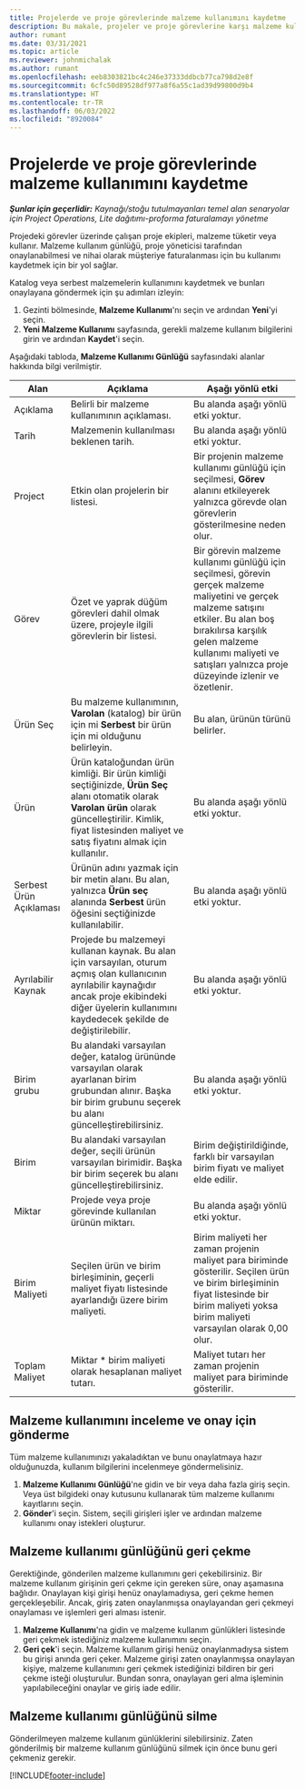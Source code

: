 ```yaml
---
title: Projelerde ve proje görevlerinde malzeme kullanımını kaydetme
description: Bu makale, projeler ve proje görevlerine karşı malzeme kullanımını kaydetme hakkında bilgi sağlar.
author: rumant
ms.date: 03/31/2021
ms.topic: article
ms.reviewer: johnmichalak
ms.author: rumant
ms.openlocfilehash: eeb8303821bc4c246e37333ddbcb77ca798d2e8f
ms.sourcegitcommit: 6cfc50d89528df977a8f6a55c1ad39d99800d9b4
ms.translationtype: HT
ms.contentlocale: tr-TR
ms.lasthandoff: 06/03/2022
ms.locfileid: "8920084"
---
```

# <a name="record-material-usage-on-projects-and-project-tasks"></a>Projelerde ve proje görevlerinde malzeme kullanımını kaydetme

_**Şunlar için geçerlidir:** Kaynağı/stoğu tutulmayanları temel alan senaryolar için Project Operations, Lite dağıtımı-proforma faturalamayı yönetme_

Projedeki görevler üzerinde çalışan proje ekipleri, malzeme tüketir veya kullanır. Malzeme kullanım günlüğü, proje yöneticisi tarafından onaylanabilmesi ve nihai olarak müşteriye faturalanması için bu kullanımı kaydetmek için bir yol sağlar. 

Katalog veya serbest malzemelerin kullanımını kaydetmek ve bunları onaylayana göndermek için şu adımları izleyin: 

1. Gezinti bölmesinde, **Malzeme Kullanımı**'nı seçin ve ardından **Yeni**'yi seçin.
2. **Yeni Malzeme Kullanımı** sayfasında, gerekli malzeme kullanım bilgilerini girin ve ardından **Kaydet**'i seçin.

Aşağıdaki tabloda, **Malzeme Kullanımı Günlüğü** sayfasındaki alanlar hakkında bilgi verilmiştir. 

| **Alan** | **Açıklama** | **Aşağı yönlü etki** |
| --- | --- | --- |
| Açıklama | Belirli bir malzeme kullanımının açıklaması. | Bu alanda aşağı yönlü etki yoktur. |
| Tarih | Malzemenin kullanılması beklenen tarih. | Bu alanda aşağı yönlü etki yoktur. |
| Project | Etkin olan projelerin bir listesi. | Bir projenin malzeme kullanımı günlüğü için seçilmesi, **Görev** alanını etkileyerek yalnızca görevde olan görevlerin gösterilmesine neden olur. |
| Görev | Özet ve yaprak düğüm görevleri dahil olmak üzere, projeyle ilgili görevlerin bir listesi. | Bir görevin malzeme kullanımı günlüğü için seçilmesi, görevin gerçek malzeme maliyetini ve gerçek malzeme satışını etkiler. Bu alan boş bırakılırsa karşılık gelen malzeme kullanımı maliyeti ve satışları yalnızca proje düzeyinde izlenir ve özetlenir. |
| Ürün Seç | Bu malzeme kullanımının, **Varolan** (katalog) bir ürün için mi **Serbest** bir ürün için mi olduğunu belirleyin. | Bu alan, ürünün türünü belirler. |
| Ürün | Ürün kataloğundan ürün kimliği. Bir ürün kimliği seçtiğinizde, **Ürün Seç** alanı otomatik olarak **Varolan ürün** olarak güncelleştirilir. Kimlik, fiyat listesinden maliyet ve satış fiyatını almak için kullanılır. | Bu alanda aşağı yönlü etki yoktur. |
| Serbest Ürün Açıklaması | Ürünün adını yazmak için bir metin alanı. Bu alan, yalnızca **Ürün seç** alanında **Serbest** ürün öğesini seçtiğinizde kullanılabilir.| Bu alanda aşağı yönlü etki yoktur. |
| Ayrılabilir Kaynak| Projede bu malzemeyi kullanan kaynak. Bu alan için varsayılan, oturum açmış olan kullanıcının ayrılabilir kaynağıdır ancak proje ekibindeki diğer üyelerin kullanımını kaydedecek şekilde de değiştirilebilir. | Bu alanda aşağı yönlü etki yoktur. |
| Birim grubu | Bu alandaki varsayılan değer, katalog ürününde varsayılan olarak ayarlanan birim grubundan alınır. Başka bir birim grubunu seçerek bu alanı güncelleştirebilirsiniz. | Bu alanda aşağı yönlü etki yoktur. |
| Birim | Bu alandaki varsayılan değer, seçili ürünün varsayılan birimidir. Başka bir birim seçerek bu alanı güncelleştirebilirsiniz. | Birim değiştirildiğinde, farklı bir varsayılan birim fiyatı ve maliyet elde edilir. |
| Miktar | Projede veya proje görevinde kullanılan ürünün miktarı. | Bu alanda aşağı yönlü etki yoktur. |
| Birim Maliyeti | Seçilen ürün ve birim birleşiminin, geçerli maliyet fiyatı listesinde ayarlandığı üzere birim maliyeti. | Birim maliyeti her zaman projenin maliyet para biriminde gösterilir. Seçilen ürün ve birim birleşiminin fiyat listesinde bir birim maliyeti yoksa birim maliyeti varsayılan olarak 0,00 olur. |
| Toplam Maliyet | Miktar \* birim maliyeti olarak hesaplanan maliyet tutarı.| Maliyet tutarı her zaman projenin maliyet para biriminde gösterilir. |


## <a name="submit-material-usage-for-review-and-approval"></a>Malzeme kullanımını inceleme ve onay için gönderme 
Tüm malzeme kullanımınızı yakaladıktan ve bunu onaylatmaya hazır olduğunuzda, kullanım bilgilerini incelenmeye göndermelisiniz.

1. **Malzeme Kullanımı Günlüğü**'ne gidin ve bir veya daha fazla giriş seçin. Veya üst bilgideki onay kutusunu kullanarak tüm malzeme kullanımı kayıtlarını seçin.
2. **Gönder**'i seçin. Sistem, seçili girişleri işler ve ardından malzeme kullanımı onay istekleri oluşturur.

## <a name="recall-a-material-usage-log"></a>Malzeme kullanımı günlüğünü geri çekme

Gerektiğinde, gönderilen malzeme kullanımını geri çekebilirsiniz. Bir malzeme kullanım girişinin geri çekme için gereken süre, onay aşamasına bağlıdır.  Onaylayan kişi girişi henüz onaylamadıysa, geri çekme hemen gerçekleşebilir. Ancak, giriş zaten onaylanmışsa onaylayandan geri çekmeyi onaylaması ve işlemleri geri alması istenir.

1. **Malzeme Kullanımı**'na gidin ve malzeme kullanım günlükleri listesinde geri çekmek istediğiniz malzeme kullanımını seçin.
2. **Geri çek**'i seçin. Malzeme kullanım girişi henüz onaylanmadıysa sistem bu girişi anında geri çeker. Malzeme girişi zaten onaylanmışsa onaylayan kişiye, malzeme kullanımını geri çekmek istediğinizi bildiren bir geri çekme isteği oluşturulur. Bundan sonra, onaylayan geri alma işleminin yapılabileceğini onaylar ve giriş iade edilir.

## <a name="delete-a-material-usage-log"></a>Malzeme kullanımı günlüğünü silme

Gönderilmeyen malzeme kullanım günlüklerini silebilirsiniz. Zaten gönderilmiş bir malzeme kullanım günlüğünü silmek için önce bunu geri çekmeniz gerekir.



[!INCLUDE[footer-include](../includes/footer-banner.md)]
